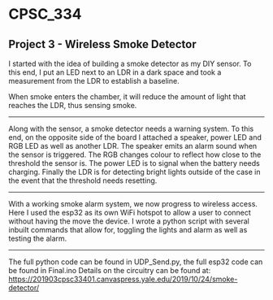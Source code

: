# CPSC_334
## Project 3 - Wireless Smoke Detector
I started with the idea of building a smoke detector as my DIY sensor.
To this end, I put an LED next to an LDR in a dark space and took a measurement from the LDR to establish a baseline.

When smoke enters the chamber, it will reduce the amount of light that reaches the LDR, thus sensing smoke.

---
Along with the sensor, a smoke detector needs a warning system. To this end, on the opposite side of the board I attached a speaker, power LED and RGB LED as well as another LDR. The speaker emits an alarm sound when the sensor is triggered. The RGB changes colour to reflect how close to the threshold the sensor is. The power LED is to signal when the battery needs charging. Finally the LDR is for detecting bright lights outside of the case in the event that the threshold needs resetting.

---
With a working smoke alarm system, we now progress to wireless access. Here I used the esp32 as its own WiFi hotspot to allow a user to connect without having the move the device. I wrote a python script with several inbuilt commands that allow for, toggling the lights and alarm as well as testing the alarm.

---
The full python code can be found in UDP_Send.py, the full esp32 code can be found in Final.ino
Details on the circuitry can be found at:
https://201903cpsc33401.canvaspress.yale.edu/2019/10/24/smoke-detector/
